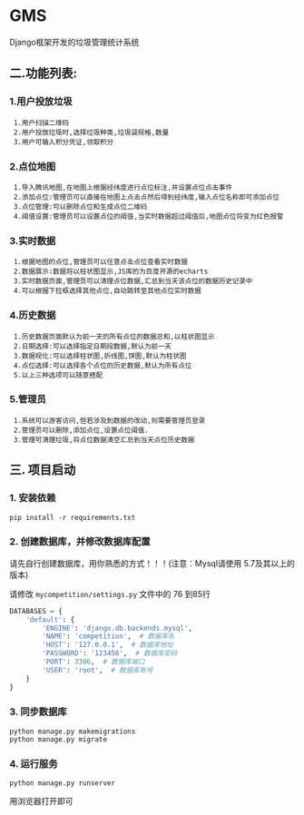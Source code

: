 # GMS
Django框架开发的垃圾管理统计系统

## 二.功能列表:

### 1.用户投放垃圾
	 1.用户扫描二维码
	 2.用户投放垃圾时,选择垃圾种类,垃圾袋规格,数量
	 3.用户可输入积分凭证,领取积分

### 2.点位地图
	 1.导入腾讯地图,在地图上根据经纬度进行点位标注,并设置点位点击事件
	 2.添加点位:管理员可以直接在地图上点击点然后得到经纬度,输入点位名称即可添加点位
	 3.点位管理:可以删除点位和生成点位二维码
	 4.阈值设置:管理员可以设置点位的阈值,当实时数据超过阈值后,地图点位将变为红色报警

### 3.实时数据
	 1.根据地图的点位,管理员可以任意点击点位查看实时数据
	 2.数据展示:数据将以柱状图显示,JS库的为百度开源的echarts
	 3.实时数据页面,管理员可以清理点位数据,汇总到当天该点位的数据历史记录中
	 4.可以根据下拉框选择其他点位,自动跳转至其他点位实时数据

### 4.历史数据
	 1.历史数据页面默认为前一天的所有点位的数据总和,以柱状图显示
	 2.日期选择:可以选择指定日期段数据,默认为前一天
	 3.数据视化:可以选择柱状图,折线图,饼图,默认为柱状图
	 4.点位选择:可以选择各个点位的历史数据,默认为所有点位
	 5.以上三种选项可以随意搭配

### 5.管理员
	 1.系统可以游客访问,但若涉及到数据的改动,则需要管理员登录
	 2.管理员可以删除,添加点位,设置点位阈值.
	 3.管理可清理垃圾,将点位数据清空汇总到当天点位历史数据


## 三. 项目启动

### 1. 安装依赖

```shell
pip install -r requirements.txt
```

### 2. 创建数据库，并修改数据库配置

请先自行创建数据库，用你熟悉的方式！！！(注意：Mysql请使用 5.7及其以上的版本)

请修改 `mycompetition/settings.py` 文件中的 76 到85行

```python
DATABASES = {
    'default': {
        'ENGINE': 'django.db.backends.mysql',  
        'NAME': 'competition',  # 数据库名
        'HOST': '127.0.0.1',  # 数据库地址
        'PASSWORD': '123456',  # 数据库密码
        'PORT': 3306,  # 数据库端口
        'USER': 'root',  # 数据库账号
    }
}
```

### 3. 同步数据库

```shell
python manage.py makemigrations
python manage.py migrate
```

### 4. 运行服务

```shell
python manage.py runserver 
```

用浏览器打开即可
